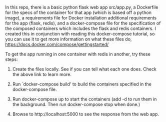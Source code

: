 In this repo, there is a basic python flask web app src/app.py, a Dockerfile for the specs of the container for that app (which is based off a python image), a requirements file for Docker installation additional requirements for the app (flask, redis), and a docker-compose file for the specification of the composed containers which includes the flask and redis containers. I created this in conjunction with reading this docker-compose tutorial, so you can use it to get more information on what these files do, https://docs.docker.com/compose/gettingstarted/

To get the app running in one container with redis in another, try these steps:

1. Create the files locally. See if you can tell what each one does. Check the above link to learn more.

2. Run `docker-compose build' to build the containers specified in the docker-compose file.

3. Run docker-compose up to start the containers (add -d to run them in the background. Then run docker-compose stop when done.)

4. Browse to http://localhost:5000 to see the response from the web app.